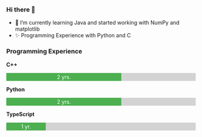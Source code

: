 ### Hi there 👋

- 🌱 I’m currently learning Java and started working with NumPy and matplotlib
- ✨ Programming Experience with Python and C

### Programming Experience

**C++**  
<div style="width: 100%; background: lightgray;">
  <div style="width: 60%; background: #4CAF50; padding: 2px; color: white; text-align: center;">2 yrs.</div>
</div>

**Python**  
<div style="width: 100%; background: lightgray;">
  <div style="width: 60%; background: #4CAF50; padding: 2px; color: white; text-align: center;">2 yrs.</div>
</div>

**TypeScript**  
<div style="width: 100%; background: lightgray;">
  <div style="width: 20%; background: #4CAF50; padding: 2px; color: white; text-align: center;">1 yr.</div>
</div>


<!--
**noraberinger/noraberinger** is a ✨ _special_ ✨ repository because its `README.md` (this file) appears on your GitHub profile.

Here are some ideas to get you started:

- 🔭 I’m currently working on ...
- 🌱 I’m currently learning ...
- 👯 I’m looking to collaborate on ...
- 🤔 I’m looking for help with ...
- 💬 Ask me about ...
- 📫 How to reach me: ...
- 😄 Pronouns: ...
- ⚡ Fun fact: ...
-->
